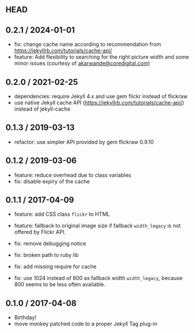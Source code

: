 ## HEAD

## 0.2.1 / 2024-01-01

  * fix: change cache name according to recommendation from <https://jekyllrb.com/tutorials/cache-api/>
  * feature: Add flexibility to searching for the right picture width and some minor issues (courtesy of <akarwande@coredigital.com>)

## 0.2.0 / 2021-02-25

  * dependencies: require Jekyll 4.x and use gem flickr instead of flickraw
  * use native Jekyll cache API (<https://jekyllrb.com/tutorials/cache-api/>) instead of jekyll-cache

## 0.1.3 / 2019-03-13

  * refactor: use simpler API provided by gem flickraw 0.9.10

## 0.1.2 / 2019-03-06

  * feature: reduce overhead due to class variables
  * fix: disable expiry of the cache

## 0.1.1 / 2017-04-09

  * feature: add CSS class `flickr` to HTML
  * feature: fallback to original image size if fallback `width_legacy` is not offered by Flickr API.

  * fix: remove debugging notice
  * fix: broken path to ruby lib
  * fix: add missing require for cache
  * fix: use 1024 instead of 800 as fallback width `width_legacy`, because 800 seems to be less often available.

## 0.1.0 / 2017-04-08

  * Birthday!
  * move monkey patched code to a proper Jekyll Tag plug-in
